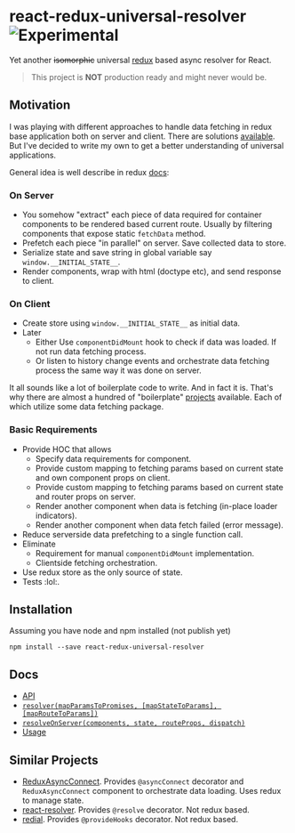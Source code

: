 #  react-redux-universal-resolver ![Experimental](https://img.shields.io/badge/status-experimental-red.svg)
Yet another ~~isomorphic~~ universal [redux](https://www.npmjs.com/package/react-redux) based async resolver for React.

> This project is __NOT__ production ready and might never would be.


## Motivation
I was playing with different approaches to handle data fetching in redux base application both on server and client. There are solutions [available](#similar-projects).
But I've decided to write my own to get a better understanding of universal applications.

General idea is well describe in redux [docs](http://redux.js.org/docs/recipes/ServerRendering.html):

### On Server
- You somehow "extract" each piece of data required for container components to be rendered based current route. Usually by filtering components that expose static `fetchData` method.
- Prefetch each piece "in parallel" on server. Save collected data to store.
- Serialize state and save string in global variable say `window.__INITIAL_STATE__`.
- Render components, wrap with html (doctype etc), and send response to client.

### On Client
- Create store using `window.__INITIAL_STATE__` as initial data.
- Later
  - Either Use `componentDidMount` hook to check if data was loaded. If not run data fetching process.
  - Or listen to history change events and orchestrate data fetching process the same way it was done on server.

It all sounds like a lot of boilerplate code to write. And in fact it is. That's why there are almost a hundred of "boilerplate" [projects](http://andrewhfarmer.com/starter-project/) available. Each of which utilize some data fetching package.

### Basic Requirements
- Provide HOC that allows
  - Specify data requirements for component.
  - Provide custom mapping to fetching params based on current state and own component props on client.
  - Provide custom mapping to fetching params based on current state and router props on server.
  - Render another component when data is fetching (in-place loader indicators).
  - Render another component when data fetch failed (error message).
- Reduce serverside data prefetching to a single function call.
- Eliminate
  - Requirement for manual `componentDidMount` implementation.
  - Clientside fetching orchestration.
- Use redux store as the only source of state.
- Tests :lol:.


## Installation

Assuming you have node and npm installed (not publish yet)

``` npm install --save react-redux-universal-resolver ```

## Docs
- [API](docs/API.md)
 - [`resolver(mapParamsToPromises, [mapStateToParams], [mapRouteToParams])`](docs/API.md#resolver)
 - [`resolveOnServer(components, state, routeProps, dispatch)`](docs/API.md#resolveOnServer)
- [Usage](docs/EXAMPLE.md)

## Similar Projects

- [ReduxAsyncConnect](https://github.com/Rezonans/redux-async-connect). Provides `@asyncConnect` decorator and `ReduxAsyncConnect` component to orchestrate data loading. Uses redux to manage state.
- [react-resolver](https://github.com/ericclemmons/react-resolver). Provides `@resolve` decorator. Not redux based.
- [redial](https://github.com/markdalgleish/redial). Provides `@provideHooks` decorator. Not redux based.


